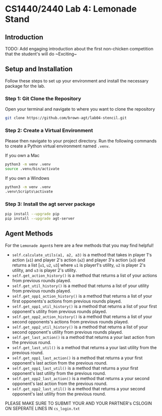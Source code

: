 # CS1440/2440 Lab 4: Lemonade Stand

## Introduction
TODO: Add engaging introduction about the first non-chicken competition that the student's will do ~Exciting~

## Setup and Installation
Follow these steps to set up your environment and install the necessary package for the lab.

### Step 1: Git Clone the Repository 
Open your terminal and navigate to where you want to clone the repository
```bash 
git clone https://github.com/brown-agt/lab04-stencil.git
```

### Step 2: Create a Virtual Environment
Please then navigate to your project directory. Run the following commands to create a Python virtual environment named `.venv`.

If you own a Mac 
```bash
python3 -m venv .venv
source .venv/bin/activate
```

If you own a Windows 
```bash 
python3 -m venv .venv
.venv\Scripts\activate
```

### Step 3: Install the agt server package
```bash
pip install --upgrade pip
pip install --upgrade agt-server
```

## Agent Methods 
For the `Lemonade Agent`s here are a few methods that you may find helpful! 
- `self.calculate_utils(a1, a2, a3)` is a method that takes in player 1's action (`a1`) and player 2's action (`a2`) and player 3's action (`a3`) and returns a list [`u1`, `u2`, `u3`] where `u1` is player1's utility, `u2` is player 2's utility, and `u3` is player 2's utility. 
- `self.get_action_history()` is a method that returns a list of your actions from previous rounds played.
- `self.get_util_history()` is a method that returns a list of your utility from previous rounds played. 
- `self.get_opp1_action_history()` is a method that returns a list of your first opponents's actions from previous rounds played.
- `self.get_opp1_util_history()` is a method that returns a list of your first opponent's utility from previous rounds played.
- `self.get_opp2_action_history()` is a method that returns a list of your second opponents's actions from previous rounds played.
- `self.get_opp2_util_history()` is a method that returns a list of your second opponent's utility from previous rounds played.
- `self.get_last_action()` is a method that returns a your last action from the previous round.
- `self.get_last_util()` is a method that returns a your last utility from the previous round.
- `self.get_opp1_last_action()` is a method that returns a your first opponent's last action from the previous round.
- `self.get_opp1_last_util()` is a method that returns a your first opponent's last utility from the previous round.
- `self.get_opp2_last_action()` is a method that returns a your second opponent's last action from the previous round.
- `self.get_opp2_last_util()` is a method that returns a your second opponent's last utility from the previous round.


PLEASE MAKE SURE TO SUBMIT YOUR AND YOUR PARTNER's CSLOGIN ON SEPERATE LINES IN `cs_login.txt`